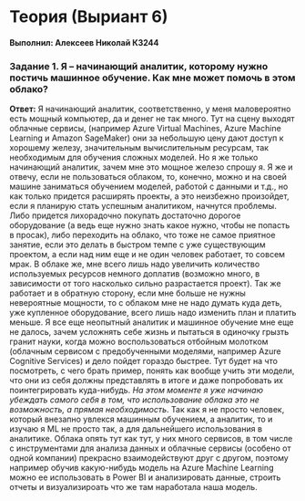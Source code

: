 # Теория (Выриант 6)

#### Выполнил: Алексеев Николай К3244

### Задание 1. Я – начинающий аналитик, которому нужно постичь машинное обучение. Как мне может помочь в этом облако?

**Ответ:** Я начинающий аналитик, соответственно, у меня маловероятно есть мощный компьютер, да и денег не так много. Тут на сцену выходят облачные сервисы, (например Azure Virtual Machines, Azure Machine Learning и Amazon SageMaker) они за небольшую цену дают доступ к хорошему железу, значительным вычислительным ресурсам, так необходимым для обучения сложных моделей.
Но я же только начинающий аналитик, зачем мне это мощное железо спрошу я. Я же и отвечу, если не пользоваться облаком, то, конечно, можно и на своей машине заниматься обучением моделей, работой с данными и т.д., но как только придется расширять проекты, а это неизбежно произойдет, если я планирую стать успешным аналитиком, начнутся проблемы. Либо придется лихорадочно покупать достаточно дорогое оборудование (а ведь еще нужно знать какое нужно, чтобы не попасть в просак), либо переходить на облако, что тоже не самое приятное занятие, если это делать в быстром темпе с уже существующим проектом, а если над ним еще и не один человек работает, то совсем мрак. В облаке же, мне всего лишь надо увеличить количество используемых ресурсов немного доплатив (возможно много, в зависимости от того насколько сильно разрастается проект). Так же работает и в обратную сторону, если мне больше не нужны невероятные мощности, то с облаком мне не надо думать куда деть, уже купленное оборудование, всего лишь надо изменить план и платить меньше.
Я все еще неопытный аналитик и машинное обучение мне еще не далось, зачем усложнять себе жизнь и пытаться в одиночку грызть гранит науки, когда можно воспользоваться отбойным молотком (облачным сервисом с предобученными моделями, например Azure Cognitive Services) и дело пойдет гораздо быстрее. Тут будет на что посмотреть, с чего брать пример, понять как вообще учить эти модели, что они из себя должны представлять в итоге и даже попробовать их поинтегрировать куда-нибудь.
_На этом моменте я уже начинаю убеждать самого себя в том, что использование облака это не возможность, а прямая необходимость_.
Так как я не просто человек, который внезапно увлекся машинным обучением, а аналитик, то и изучаю я ML не просто так, а для дальнейшего использования в аналитике. Облака опять тут как тут, у них много сервисов, в том числе с инструментами для анализа данных и облачные сервисы (особено от одной компании) прекрасно взаимодействуют друг с другом, поэтому например обучив какую-нибудь модель на Azure Machine Learning можно ее использовать в Power BI и анализировать данные, строить отчеты и визуализироать что же там наработала наша модель.
